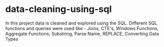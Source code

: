 # data-cleaning-using-sql
In this project data is cleaned and explored using the SQL. Different SQL functions and queries were used like - Joins, CTE's, Windows Functions, Aggregate Functions, Substring, Parse Name, REPLACE, Converting Data Types

